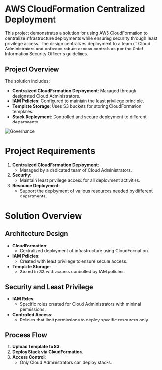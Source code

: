 # AWS CloudFormation Centralized Deployment

This project demonstrates a solution for using AWS CloudFormation to centralize infrastructure deployments while ensuring security through least privilege access. The design centralizes deployment to a team of Cloud Administrators and enforces robust access controls as per the Chief Information Security Officer's guidelines.

## Project Overview

The solution includes:
- **Centralized CloudFormation Deployment**: Managed through designated Cloud Administrators.
- **IAM Policies**: Configured to maintain the least privilege principle.
- **Template Storage**: Uses S3 buckets for storing CloudFormation templates.
- **Stack Deployment**: Controlled and secure deployment to different departments.

![Governance](https://github.com/user-attachments/assets/44390516-44d6-499d-a89d-33783c4d6f7d)

# Project Requirements

1. **Centralized CloudFormation Deployment**:
   - Managed by a dedicated team of Cloud Administrators.
2. **Security**:
   - Maintain least privilege access for all deployment activities.
3. **Resource Deployment**:
   - Support the deployment of various resources needed by different departments.


# Solution Overview

## Architecture Design
- **CloudFormation**:
  - Centralized deployment of infrastructure using CloudFormation.
- **IAM Policies**:
  - Created with least privilege to ensure secure access.
- **Template Storage**:
  - Stored in S3 with access controlled by IAM policies.

## Security and Least Privilege
- **IAM Roles**:
  - Specific roles created for Cloud Administrators with minimal permissions.
- **Controlled Access**:
  - Policies that limit permissions to deploy specific resources only.

## Process Flow
1. **Upload Template to S3**.
2. **Deploy Stack via CloudFormation**.
3. **Access Control**:
   - Only Cloud Administrators can deploy stacks.



